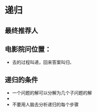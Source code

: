 # 递归

## 最终推荐人

## 电影院问位置：
- 去的过程叫递，回来答案叫归、


## 递归的条件
-  一个问题的解可以分解为几个子问题的解
-  
- 不要用人脑去分析递归的每个步骤


